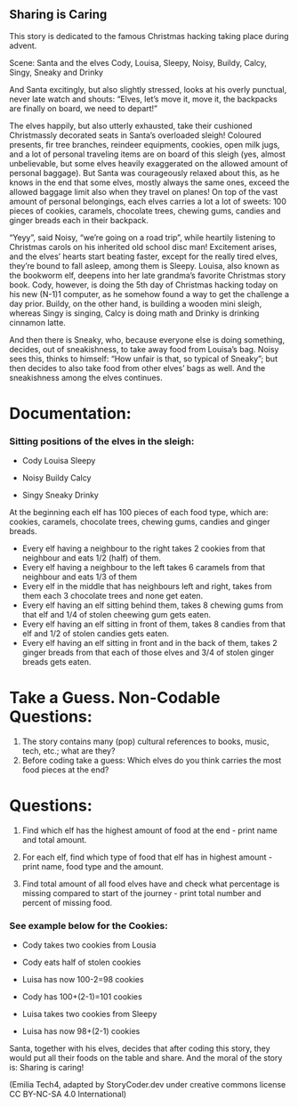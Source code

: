 ## Sharing is Caring
This story is dedicated to the famous Christmas hacking taking place during advent.

Scene: Santa and the elves Cody, Louisa, Sleepy, Noisy, Buildy, Calcy, Singy, Sneaky and Drinky

And Santa excitingly, but also slightly stressed, looks at his overly punctual, never late watch and shouts: 
“Elves, let’s move it, move it, the backpacks are finally on board, we need to depart!”

The elves happily, but also utterly exhausted, take their cushioned Christmassly decorated seats in Santa’s overloaded sleigh! 
Coloured presents, fir tree branches, reindeer equipments, cookies, open milk jugs, and a lot of personal traveling items are on board of this sleigh 
(yes, almost unbelievable, but some elves heavily exaggerated on the allowed amount of personal baggage). 
But Santa was courageously relaxed about this, as he knows in the end that some elves, mostly always the same ones, 
exceed the allowed baggage limit also when they travel on planes! On top of the vast amount of personal belongings, each elves carries a lot a lot of sweets: 100 pieces of cookies, caramels, chocolate trees, chewing gums, candies and ginger breads each in their backpack. 

“Yeyy”, said Noisy, “we’re going on a road trip”, while heartily listening to Christmas carols on his inherited old school disc man! 
Excitement arises, and the elves’ hearts start beating faster, except for the really tired elves, they’re bound to fall asleep, 
among them is Sleepy. Louisa, also known as the bookworm elf, deepens into her late grandma’s favorite Christmas story book. Cody, however, 
is doing the 5th day of Christmas hacking today on his new (N-1)1 computer, as he somehow found a way to get the challenge a day prior. 
Buildy, on the other hand, is building a wooden mini sleigh, whereas Singy is singing, Calcy is doing math and Drinky is drinking cinnamon latte.

And then there is Sneaky, who, because everyone else is doing something, decides, out of sneakishness, to take away food from Louisa’s bag. 
Noisy sees this, thinks to himself: “How unfair is that, so typical of Sneaky”; but then decides to also take food from other elves’ bags as well. 
And the sneakishness among the elves continues.

# Documentation:
### Sitting positions of the elves in the sleigh:

- Cody       Louisa       Sleepy

- Noisy       Buildy      Calcy

- Singy       Sneaky      Drinky


At the beginning each elf has 100 pieces of each food type, which are: cookies, caramels, chocolate trees, chewing gums, candies and ginger breads.

- Every elf having a neighbour to the right takes 2 cookies from that neighbour and eats 1/2 (half) of them.
- Every elf having a neighbour to the left takes 6 caramels from that neighbour and eats 1/3 of them
- Every elf in the middle that has neighbours left and right, takes from them each 3 chocolate trees and none get eaten.
- Every elf having an elf sitting behind them, takes 8 chewing gums from that elf and 1/4 of stolen cheewing gum gets eaten. 
- Every elf having an elf sitting in front of them, takes 8 candies from that elf and 1/2 of stolen candies gets eaten. 
- Every elf having an elf sitting in front and in the back of them, takes 2 ginger breads from that each of those elves and 3/4 of stolen ginger breads gets eaten.

# Take a Guess. Non-Codable Questions:
1) The story contains many (pop) cultural references to books, music, tech, etc.; what are they?
2) Before coding take a guess: Which elves do you think carries the most food pieces at the end?

# Questions:
1) Find which elf has the highest amount of food at the end - print name and total amount.

2) For each elf, find which type of food that elf has in highest amount - print name, food type and the amount.

3) Find total amount of all food elves have and check what percentage is missing compared to start of the journey - print total number and percent of missing food.

### See example below for the Cookies:

- Cody takes two cookies from Lousia
- Cody eats half of stolen cookies
- Luisa has now 100-2=98 cookies
- Cody has 100+(2-1)=101 cookies

- Luisa takes two cookies from Sleepy
- Luisa has now 98+(2-1) cookies




Santa, together with his elves, decides that after coding this story, they would put all their foods on the table and share. And the moral of the story is: Sharing is caring!



(Emilia Tech4, adapted by StoryCoder.dev under creative commons license CC BY-NC-SA 4.0 International)
